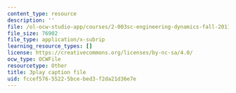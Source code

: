 ```yaml
---
content_type: resource
description: ''
file: /ol-ocw-studio-app/courses/2-003sc-engineering-dynamics-fall-2011/fccef57655225bcebed3f2da21d36e7e_tm51lwadMOc.vtt
file_size: 76902
file_type: application/x-subrip
learning_resource_types: []
license: https://creativecommons.org/licenses/by-nc-sa/4.0/
ocw_type: OCWFile
resourcetype: Other
title: 3play caption file
uid: fccef576-5522-5bce-bed3-f2da21d36e7e
---
```

